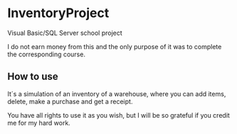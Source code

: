 # InventoryProject
Visual Basic/SQL Server school project

I do not earn money from this and the only purpose of it was to complete the corresponding course.

## How to use
It´s a simulation of an inventory of a warehouse, where you can add items, delete, make a purchase and get a receipt. 

You have all rights to use it as you wish, but I will be so grateful if you credit me for my hard work. 
